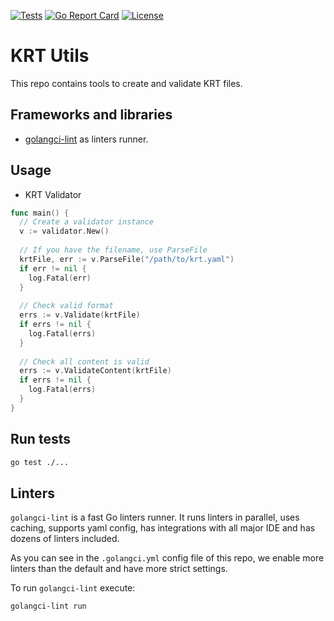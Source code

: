 [![Tests][tests-badge]][tests-link]
[![Go Report Card][report-badge]][report-link]
[![License][license-badge]][license-link]

# KRT Utils

This repo contains tools to create and validate KRT files.

## Frameworks and libraries

- [golangci-lint](https://golangci-lint.run/) as linters runner.

## Usage

- KRT Validator

```go
func main() {
  // Create a validator instance
  v := validator.New()
  
  // If you have the filename, use ParseFile
  krtFile, err := v.ParseFile("/path/to/krt.yaml")
  if err != nil {
    log.Fatal(err)
  }
  
  // Check valid format
  errs := v.Validate(krtFile)
  if errs != nil {
    log.Fatal(errs)
  }
  
  // Check all content is valid
  errs := v.ValidateContent(krtFile)
  if errs != nil {
    log.Fatal(errs)
  }
}
```

## Run tests

```sh
go test ./...
```

## Linters

`golangci-lint` is a fast Go linters runner. It runs linters in parallel, uses caching, supports yaml config, has
integrations with all major IDE and has dozens of linters included.

As you can see in the `.golangci.yml` config file of this repo, we enable more linters than the default and have more
strict settings.

To run `golangci-lint` execute:

```
golangci-lint run
```

<!-- JUST BADGES & LINKS -->

[tests-badge]: https://img.shields.io/github/workflow/status/konstellation-io/kre/libs/krt-utils/Test
[tests-link]: https://github.com/konstellation-io/kre/libs/krt-utils/actions?query=workflow%3ATest

[report-badge]: https://goreportcard.com/badge/github.com/konstellation-io/kre/libs/krt-utils
[report-link]: https://goreportcard.com/report/github.com/konstellation-io/kre/libs/krt-utils

[license-badge]: https://img.shields.io/github/license/konstellation-io/kre/libs/krt-utils
[license-link]: https://github.com/konstellation-io/kre/libs/krt-utils/blob/master/LICENSE

